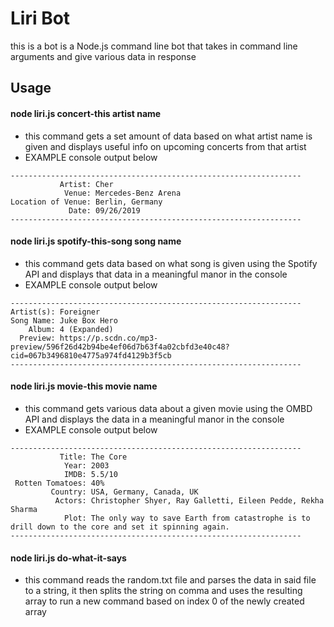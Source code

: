 # Liri Bot

this is a bot is a Node.js command line bot that takes in command line arguments and give various data in response

## Usage

#### node liri.js concert-this artist name

- this command gets a set amount of data based on what artist name is given and displays useful info on upcoming concerts from that artist
- EXAMPLE console output below

```
-----------------------------------------------------------------
           Artist: Cher
            Venue: Mercedes-Benz Arena
Location of Venue: Berlin, Germany
             Date: 09/26/2019
-----------------------------------------------------------------
```

#### node liri.js spotify-this-song song name

- this command gets data based on what song is given using the Spotify API and displays that data in a meaningful manor in the console
- EXAMPLE console output below

```
-----------------------------------------------------------------
Artist(s): Foreigner
Song Name: Juke Box Hero
    Album: 4 (Expanded)
  Preview: https://p.scdn.co/mp3-preview/596f26d42b94be4ef06d7b63f4a02cbfd3e40c48?cid=067b3496810e4775a974fd4129b3f5cb
-----------------------------------------------------------------
```

#### node liri.js movie-this movie name

- this command gets various data about a given movie using the OMBD API and displays the data in a meaningful manor in the console
- EXAMPLE console output below

```
-----------------------------------------------------------------
           Title: The Core
            Year: 2003
            IMDB: 5.5/10
 Rotten Tomatoes: 40%
         Country: USA, Germany, Canada, UK
          Actors: Christopher Shyer, Ray Galletti, Eileen Pedde, Rekha Sharma
            Plot: The only way to save Earth from catastrophe is to drill down to the core and set it spinning again.
-----------------------------------------------------------------
```

#### node liri.js do-what-it-says

- this command reads the random.txt file and parses the data in said file to a string, it then splits the string on comma and uses the resulting array to run a new command based on index 0 of the newly created array
